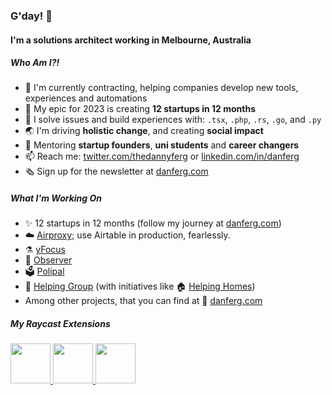 ### G'day! 👋

#### I'm a solutions architect working in Melbourne, Australia

##### Who Am I?!

- 🏢 I'm currently contracting, helping companies develop new tools, experiences and automations
- 🚀 My epic for 2023 is creating **12 startups in 12 months**
- 🔨 I solve issues and build experiences with: `.tsx`, `.php`, `.rs`, `.go`, and `.py`
- 🌏 I'm driving **holistic change**, and creating **social impact**
- 🌱 Mentoring **startup founders**, **uni students** and **career changers**
- 📫 Reach me: [twitter.com/thedannyferg](https://twitter.com/thedannyferg) or [linkedin.com/in/danferg](https://linkedin.com/in/danferg)
- 🗞️ Sign up for the newsletter at [danferg.com](https://danferg.com)

##### What I'm Working On

- ✨ 12 startups in 12 months (follow my journey at [danferg.com](https://danferg.com))
- ☁️ [Airproxy](https://www.airproxy.app/); use Airtable in production, fearlessly.
- ⚗️ [yFocus](https://yfocus.app)
- 🔭 [Observer](https://useobserver.com)
- 🗳️ [Polipal](https://polipal.app)
- 🦘 [Helping Group](https://helping.group) (with initiatives like 🏠 [Helping Homes](https://helpinghomes.com.au))
- Among other projects, that you can find at 👋 [danferg.com](https://danferg.com)


##### My Raycast Extensions

<a title="Install Typefully Raycast Extension" href="https://www.raycast.com/typefully/typefully#install">
  <img style="height: 64px" src="https://assets.raycast.com/danielferguson/typefully/install_button@2x.png" height="64">
</a>      


<a title="Install Fathom Analytics Raycast Extension" href="https://www.raycast.com/danielferguson/fathom-analytics#install">
  <img style="height: 64px" src="https://assets.raycast.com/danielferguson/fathom-analytics/install_button@2x.png" height="64">
</a>      


<a href="https://www.raycast.com/dutzi/font-awesome">
  <img src="https://assets.raycast.com/dutzi/font-awesome/install_button@2x.png" style="height: 64px;" alt="" height="64">
</a>
